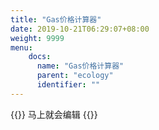 ```yaml
---
title: "Gas价格计算器"
date: 2019-10-21T06:29:07+08:00
weight: 9999
menu:
    docs:
      name: "Gas价格计算器"
      parent: "ecology"
      identifier: ""
---
```



{{<adm type="tip" title="提醒" >}}
马上就会编辑
{{</adm >}}